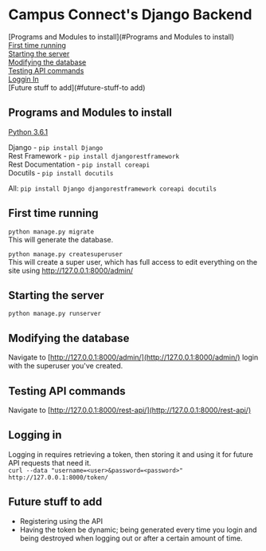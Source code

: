 # Campus Connect's Django Backend

[Programs and Modules to install](#Programs and Modules to install)  
[First time running](#first-time-running)  
[Starting the server](#starting-the-server)  
[Modifying the database](#modifying-the-database)  
[Testing API commands](#testing-api-commands)  
[Loggin In](#logging-in)  
[Future stuff to add](#future-stuff-to add)  


## Programs and Modules to install

[Python 3.6.1](https://www.python.org/downloads/release/python-361/)

Django - `pip install Django`  
Rest Framework - `pip install djangorestframework`  
Rest Documentation - `pip install coreapi`  
Docutils - `pip install docutils`

All: `pip install Django djangorestframework coreapi docutils`


## First time running
`python manage.py migrate`  
This will generate the database.

`python manage.py createsuperuser`  
This will create a super user, which has full access to edit everything on the site using http://127.0.0.1:8000/admin/


## Starting the server
`python manage.py runserver`

## Modifying the database
Navigate to [http://127.0.0.1:8000/admin/](http://127.0.0.1:8000/admin/) login with the superuser you've created.

## Testing API commands
Navigate to [http://127.0.0.1:8000/rest-api/](http://127.0.0.1:8000/rest-api/)

## Logging in
Logging in requires retrieving a token, then storing it and using it for future API requests that need it.  
`curl --data "username=<user>&password=<password>" http://127.0.0.1:8000/token/`

## Future stuff to add
 * Registering using the API
 * Having the token be dynamic; being generated every time you login and being destroyed when logging out or after a certain amount of time.